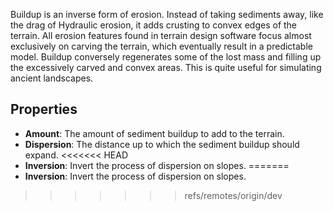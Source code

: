 Buildup is an inverse form of erosion. Instead of taking sediments away, like the drag of Hydraulic erosion, it adds crusting to convex edges of the terrain. All erosion features found in terrain design software focus almost exclusively on carving the terrain, which eventually result in a predictable model. Buildup conversely regenerates some of the lost mass and filling up the excessively carved and convex areas. This is quite useful for simulating ancient landscapes.

## Properties

- **Amount**: The amount of sediment buildup to add to the terrain.
- **Dispersion**: The distance up to which the sediment buildup should expand.
<<<<<<< HEAD
- **Inversion**: Invert the process of dispersion on slopes.
=======
- **Inversion**: Invert the process of dispersion on slopes.


>>>>>>> refs/remotes/origin/dev
